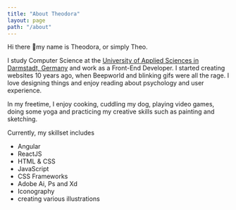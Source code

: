 ```yaml
---
title: "About Theodora"
layout: page
path: "/about"
---
```


Hi there 💓my name is Theodora, or simply Theo.

I study Computer Science at the <a href="https://www.h-da.com/" target="_blank">University of Applied Sciences in Darmstadt, Germany</a> and work as a Front-End Developer. I started creating websites 10 years ago, when Beepworld and blinking gifs were all the rage. I love designing things and enjoy reading about psychology and user experience.

In my freetime, I enjoy cooking, cuddling my dog, playing video games, doing some yoga and practicing my creative skills such as painting and sketching. 

Currently, my skillset includes
- Angular
- ReactJS
- HTML & CSS
- JavaScript
- CSS Frameworks
- Adobe Ai, Ps and Xd
- Iconography
- creating various illustrations
